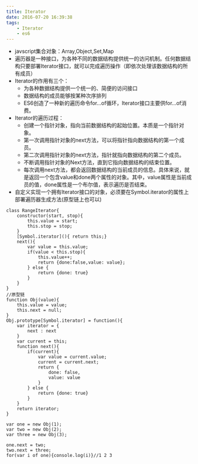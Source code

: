 ```yaml
---
title: Iterator
date: 2016-07-20 16:39:38
tags:
	- Iterator
	- es6
---
```

* javscript集合对象：Array,Object,Set,Map
* 遍历器是一种接口，为各种不同的数据结构提供统一的访问机制。任何数据结构只要部署Iterator接口，就可以完成遍历操作（即依次处理该数据结构的所有成员）
* Iterator的作用有三个：
	* 为各种数据结构提供一个统一的、简便的访问接口
	* 数据结构的成员能够按某种次序排列
	* ES6创造了一种新的遍历命令for...of循环，Iterator接口主要供for...of消费。
* Iterator的遍历过程：
	* 创建一个指针对象，指向当前数据结构的起始位置。本质是一个指针对象。
	* 第一次调用指针对象的next方法，可以将指针指向数据结构的第一个成员。
	* 第二次调用指针对象的next方法，指针就指向数据结构的第二个成员。
	* 不断调用指针对象的Next方法，直到它指向数据结构的结束位置。
	* 每次调用next方法，都会返回数据结构的当前成员的信息。具体来说，就是返回一个包含value和done两个属性的对象。其中，value属性是当前成员的值，done属性是一个布尔值，表示遍历是否结束。
* 自定义实现一个拥有Iterator接口的对象，必须要在Symbol.iterator的属性上部署遍历器生成方法(原型链上也可以)
````
class RangeIterator{
	constructor(start, stop){
		this.value = start;
		this.stop = stop;
	}
	[Symbol.iterator](){ return this;}
	next(){
		var value = this.value;
		if(value < this.stop){
			this.value++;
			return {done:false,value: value};
		} else {
			return {done: true}
		}
	}
}
//原型链
function Obj(value){
	this.value = value;
	this.next = null;
}
Obj.prototype[Symbol.iterator] = function(){
	var iterator = {
		next : next
	}
	var current = this;
	function next(){
		if(current){
			var value = current.value;
			current = current.next;
			return {
				done: false,
				value: value
			}
		} else {
			return {done: true}
		}
	}
	return iterator;
}

var one = new Obj(1);
var two = new Obj(2);
var three = new Obj(3);

one.next = two;
two.next = three;
for(var i of one){console.log(i)}//1 2 3
````